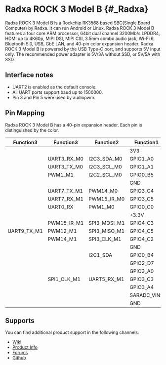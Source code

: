Radxa ROCK 3 Model B {#_Radxa}
====================

Radxa ROCK 3 Model B is a Rockchip RK3568 based SBC(Single Board Computer) by Radxa. It can run Android or Linux. Radxa ROCK 3 Model B features a four core ARM processor, 64bit dual channel 3200Mb/s LPDDR4, HDMI up to 4K60p, MIPI DSI, MIPI CSI, 3.5mm combo audio jack, Wi-Fi 6, Bluetooth 5.0, USB, GbE LAN, and 40-pin color expansion header. Radxa ROCK 3 Model B is powered by the USB Type-C port, and supports 5V input only. The recommended power adapter is 5V/3A without SSD, or 5V/5A with SSD.

Interface notes
---------------

- UART2 is enabled as the default console.
- All UART ports support baud up to 1500000.
- Pin 3 and Pin 5 were used by audiopwm.

Pin Mapping
-----------

Radxa ROCK 3 Model B has a 40-pin expansion header. Each pin is distinguished by the color.

|    Function3|  Function3|    Function2| Function1|  PIN  |  PIN  | Function1|    Function2| Function3|   Function4|
|-------------|-----------|-------------|-----------|:------|------:|----------|-------------|----------|------------|
|             |           |             |        3V3|   1   |   2   |     +5.0V|             |          |            |
|             |UART3_RX_M0|  I2C3_SDA_M0|   GPIO1_A0|   3   |   4   |     +5.0V|             |          |            |
|             |UART3_TX_M0|  I2C3_SCL_M0|   GPIO1_A1|   5   |   6   |       GND|             |          |            |
|             |    PWM1_M1|  I2C2_SCL_M0|   GPIO0_B5|   7   |   8   |  GPIO0_D1|  UART2_TX_M0|          |            |
|             |           |             |        GND|   9   |   10  |  GPIO0_D0|  UART2_RX_M0|          |            |
|             |UART7_TX_M1|     PWM14_M0|   GPIO3_C4|   11  |   12  |  GPIO3_A3|             |          |            |
|             |UART7_RX_M1|  PWM15_IR_M0|   GPIO3_C5|   13  |   14  |       GND|             |          |            |
|             |   UART0_RX|      PWM1_M0|   GPIO0_C0|   15  |   16  |  GPIO0_B6|  I2C2_SDA_M0|   PWM2_M1|            |
|             |           |             |      +3.3V|   17  |   18  |  GPIO3_B2|  UART4_TX_M1|   PWM9_M0|            |
|             |PWM15_IR_M1| SPI3_MOSI_M1|   GPIO4_C3|   19  |   20  |       GND|             |          |            |
|  UART9_TX_M1|   PWM12_M1| SPI3_MISO_M1|   GPIO4_C5|   21  |   22  |  GPIO0_C1|      PWM2_M0|  UART0_TX|            |
|             |   PWM14_M1|  SPI3_CLK_M1|   GPIO4_C2|   23  |   24  |  GPIO4_C6|  SPI3_CS0_M1|  PWM13_M1| UART9_RX_M1|
|             |           |             |        GND|   25  |   26  |  GPIO4_D1|  SPI3_CS1_M1|          |            |
|             |           |     I2C1_SDA|   GPIO0_B4|   27  |   28  |  GPIO4_B3|     I2C1_SCL|          |            |
|             |           |             |   GPIO2_D7|   29  |   30  |       GND|             |          |            |
|             |           |             |   GPIO3_A0|   31  |   32  |  GPIO3_C2|  UART5_TX_M1|          |            |
|             |SPI1_CLK_M1|  UART5_RX_M1|   GPIO3_C3|   33  |   34  |       GND|             |          |            |
|             |           |             |   GPIO3_A4|   35  |   36  |  GPIO3_A2|             |          |            |
|             |           |             |SARADC_VIN5|   37  |   38  |  GPIO3_A6|             |          |            |
|             |           |             |        GND|   39  |   40  |  GPIO3_A5|             |          |            |

Supports
--------

You can find additional product support in the following channels:

- [Wiki](https://wiki.radxa.com/Home)
- [Product Info](https://docs.radxa.com/en/rock3/rock3b)
- [Forums](https://forum.radxa.com/c/rock3)
- [Github](https://github.com/radxa)
